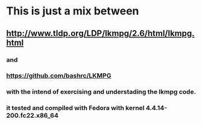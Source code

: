 # This is just a mix between 
## http://www.tldp.org/LDP/lkmpg/2.6/html/lkmpg.html 
### and 
### https://github.com/bashrc/LKMPG
### with the intend of exercising and understading the lkmpg code.
### it tested and compiled with Fedora with kernel 4.4.14-200.fc22.x86_64
